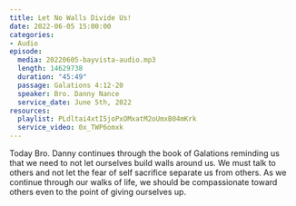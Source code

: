 ```yaml
---
title: Let No Walls Divide Us!
date: 2022-06-05 15:00:00
categories:
- Audio
episode:
  media: 20220605-bayvista-audio.mp3
  length: 14629738
  duration: "45:49"
  passage: Galations 4:12-20
  speaker: Bro. Danny Nance
  service_date: June 5th, 2022
resources:
  playlist: PLdltai4xtI5joPxOMxatM2oUmxB04mKrk
  service_video: 0x_TWP6omxk
---
```

Today Bro. Danny continues through the book of Galations reminding us that we need to not let ourselves build walls around us. We must talk to others and not let the fear of self sacrifice separate us from others. As we continue through our walks of life, we should be compassionate toward others even to the point of giving ourselves up.